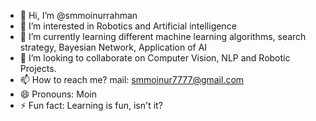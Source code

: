 - 👋 Hi, I’m @smmoinurrahman
- 👀 I’m interested in Robotics and Artificial intelligence
- 🌱 I’m currently learning different machine learning algorithms, search strategy, Bayesian Network, Application of AI
- 💞️ I’m looking to collaborate on Computer Vision, NLP and Robotic Projects.
- 📫 How to reach me? mail: smmoinur7777@gmail.com
- 😄 Pronouns: Moin
- ⚡ Fun fact: Learning is fun, isn't it?

<!---
smmoinurrahman/smmoinurrahman is a ✨ special ✨ repository because its `README.md` (this file) appears on your GitHub profile.
You can click the Preview link to take a look at your changes.
--->
